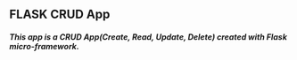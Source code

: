## FLASK CRUD App

##### This app is a CRUD App(Create, Read, Update, Delete) created with Flask micro-framework.

